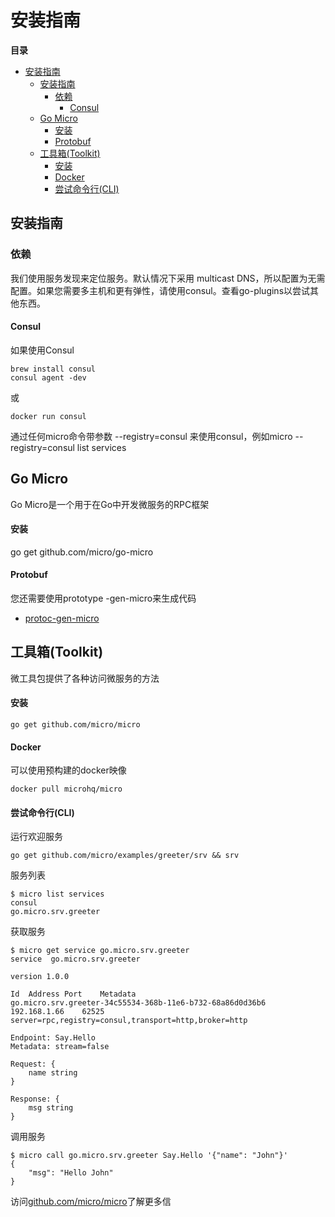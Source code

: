 # 安装指南

**目录**
- [安装指南](#%E5%AE%89%E8%A3%85%E6%8C%87%E5%8D%97)
  - [安装指南](#%E5%AE%89%E8%A3%85%E6%8C%87%E5%8D%97-1)
    - [依赖](#%E4%BE%9D%E8%B5%96)
      - [Consul](#consul)
  - [Go Micro](#go-micro)
      - [安装](#%E5%AE%89%E8%A3%85)
      - [Protobuf](#protobuf)
  - [工具箱(Toolkit)](#%E5%B7%A5%E5%85%B7%E7%AE%B1toolkit)
      - [安装](#%E5%AE%89%E8%A3%85-1)
      - [Docker](#docker)
      - [尝试命令行(CLI)](#%E5%B0%9D%E8%AF%95%E5%91%BD%E4%BB%A4%E8%A1%8Ccli)

## 安装指南

### 依赖

我们使用服务发现来定位服务。默认情况下采用 multicast DNS，所以配置为无需配置。如果您需要多主机和更有弹性，请使用consul。查看go-plugins以尝试其他东西。

#### Consul

如果使用Consul

    brew install consul
    consul agent -dev

或

    docker run consul

通过任何micro命令带参数 --registry=consul 来使用consul，例如micro --registry=consul list services

## Go Micro

Go Micro是一个用于在Go中开发微服务的RPC框架

#### 安装

go get github.com/micro/go-micro

#### Protobuf

您还需要使用prototype -gen-micro来生成代码

- [protoc-gen-micro](https://github.com/micro/protoc-gen-micro)

## 工具箱(Toolkit)

微工具包提供了各种访问微服务的方法

#### 安装

    go get github.com/micro/micro

#### Docker

可以使用预构建的docker映像

    docker pull microhq/micro

#### 尝试命令行(CLI)

运行欢迎服务

    go get github.com/micro/examples/greeter/srv && srv

服务列表

    $ micro list services
    consul
    go.micro.srv.greeter

获取服务

    $ micro get service go.micro.srv.greeter
    service  go.micro.srv.greeter

    version 1.0.0

    Id	Address	Port	Metadata
    go.micro.srv.greeter-34c55534-368b-11e6-b732-68a86d0d36b6	192.168.1.66	62525	server=rpc,registry=consul,transport=http,broker=http

    Endpoint: Say.Hello
    Metadata: stream=false

    Request: {
        name string
    }

    Response: {
        msg string
    }

调用服务

    $ micro call go.micro.srv.greeter Say.Hello '{"name": "John"}'
    {
        "msg": "Hello John"
    }

访问[github.com/micro/micro](https://github.com/micro/micro)了解更多信